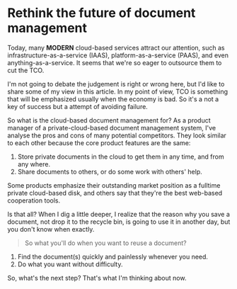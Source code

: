 # Rethink the future of document management

Today, many **MODERN** cloud-based services attract our attention, such as infrastructure-as-a-service (IAAS), platform-as-a-service (PAAS), and even anything-as-a-service. It seems that we're so eager to outsource them to cut the TCO. 

I'm not going to debate the judgement is right or wrong here, but I'd like to share some of my view in this article. In my point of view, TCO is something that will be emphasized usually when the economy is bad. So it's a not a key of success but a attempt of avoiding failure.

So what is the cloud-based document management for? As a product manager of a private-cloud-based document management system, I've analyse the pros and cons of many potential competitors. They look similar to each other because the core product features are the same:

1. Store private documents in the cloud to get them in any time, and from any where.
2. Share documents to others, or do some work with others' help.

Some products emphasize their outstanding market position as a fulltime private cloud-based disk, and others say that they're the best web-based cooperation tools.

Is that all? When I dig a little deeper, I realize that the reason why you save a document, not drop it to the recycle bin, is going to use it in another day, but you don't know when exactly. 

> So what you'll do when you want to reuse a document?

1. Find the document(s) quickly and painlessly whenever you need.
2. Do what you want without difficulty.

So, what's the next step? That's what I'm thinking about now.